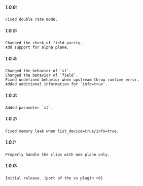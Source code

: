 ##### 1.0.6:
    Fixed double rate mode.

##### 1.0.5:
    Changed the check of field parity.
    Add support for alpha plane.

##### 1.0.4:
    Changed the behavior of `st`.
    Changed the behavior of `field`.
    Fixed undefined behavior when upstream throw runtime error.
    Added additional information for `info=true`.

##### 1.0.3:
    Added parameter `st`.

##### 1.0.2:
    Fixed memory leak when list_device=true/info=true.

##### 1.0.1:
    Properly handle the clips with one plane only.

##### 1.0.0:
    Initial release. (port of the vs plugin r8)
